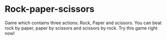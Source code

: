 # Rock-paper-scissors
Game which contains three actions: Rock, Paper and scissors. You can beat rock by paper, paper by scissors and scissors by rock. Try this game right now!
